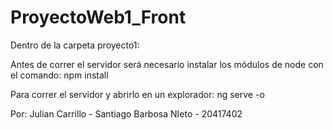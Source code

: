 # ProyectoWeb1_Front

Dentro de la carpeta proyecto1: 

Antes de correr el servidor será necesario instalar los módulos de node con el comando:
    npm install

Para correr el servidor y abrirlo en un explorador:
    ng serve -o

Por:
Julian Carrillo - 
Santiago Barbosa NIeto - 20417402
